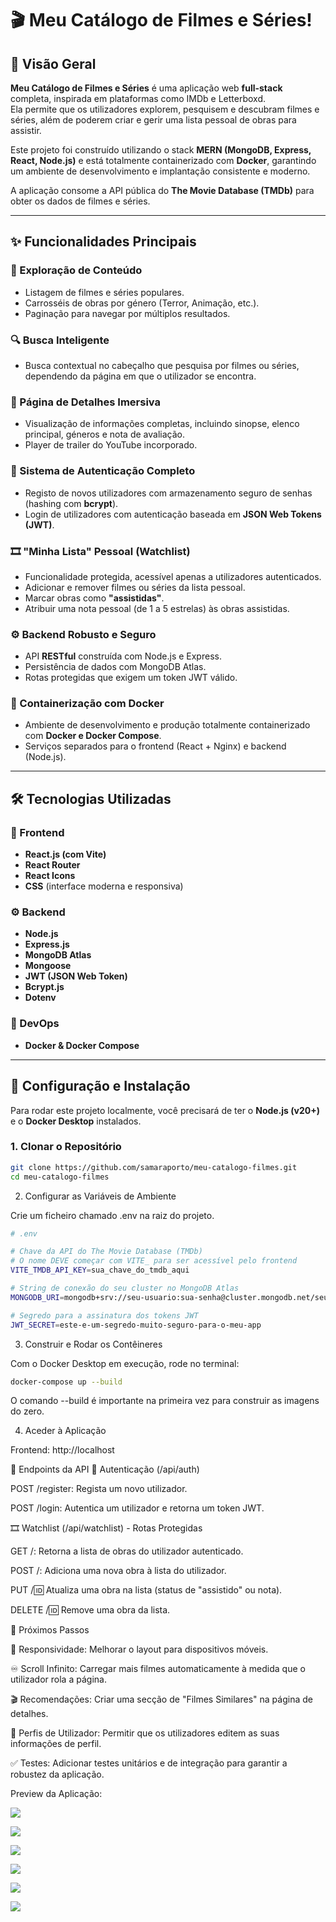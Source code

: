 # 🎬 Meu Catálogo de Filmes e Séries!


## 📖 Visão Geral
**Meu Catálogo de Filmes e Séries** é uma aplicação web **full-stack** completa, inspirada em plataformas como IMDb e Letterboxd.  
Ela permite que os utilizadores explorem, pesquisem e descubram filmes e séries, além de poderem criar e gerir uma lista pessoal de obras para assistir.  

Este projeto foi construído utilizando o stack **MERN (MongoDB, Express, React, Node.js)** e está totalmente containerizado com **Docker**, garantindo um ambiente de desenvolvimento e implantação consistente e moderno.  

A aplicação consome a API pública do **The Movie Database (TMDb)** para obter os dados de filmes e séries.  

---

## ✨ Funcionalidades Principais

### 🔎 Exploração de Conteúdo
- Listagem de filmes e séries populares.  
- Carrosséis de obras por género (Terror, Animação, etc.).  
- Paginação para navegar por múltiplos resultados.  

### 🔍 Busca Inteligente
- Busca contextual no cabeçalho que pesquisa por filmes ou séries, dependendo da página em que o utilizador se encontra.  

### 📄 Página de Detalhes Imersiva
- Visualização de informações completas, incluindo sinopse, elenco principal, géneros e nota de avaliação.  
- Player de trailer do YouTube incorporado.  

### 🔐 Sistema de Autenticação Completo
- Registo de novos utilizadores com armazenamento seguro de senhas (hashing com **bcrypt**).  
- Login de utilizadores com autenticação baseada em **JSON Web Tokens (JWT)**.  

### 🎞️ "Minha Lista" Pessoal (Watchlist)
- Funcionalidade protegida, acessível apenas a utilizadores autenticados.  
- Adicionar e remover filmes ou séries da lista pessoal.  
- Marcar obras como **"assistidas"**.  
- Atribuir uma nota pessoal (de 1 a 5 estrelas) às obras assistidas.  

### ⚙️ Backend Robusto e Seguro
- API **RESTful** construída com Node.js e Express.  
- Persistência de dados com MongoDB Atlas.  
- Rotas protegidas que exigem um token JWT válido.  

### 🐳 Containerização com Docker
- Ambiente de desenvolvimento e produção totalmente containerizado com **Docker e Docker Compose**.  
- Serviços separados para o frontend (React + Nginx) e backend (Node.js).  

---

## 🛠️ Tecnologias Utilizadas

### 🎨 Frontend
- **React.js (com Vite)**  
- **React Router**  
- **React Icons**  
- **CSS** (interface moderna e responsiva)  

### ⚙️ Backend
- **Node.js**  
- **Express.js**  
- **MongoDB Atlas**  
- **Mongoose**  
- **JWT (JSON Web Token)**  
- **Bcrypt.js**  
- **Dotenv**  

### 🚀 DevOps
- **Docker & Docker Compose**  

---

## 🚀 Configuração e Instalação

Para rodar este projeto localmente, você precisará de ter o **Node.js (v20+)** e o **Docker Desktop** instalados.  

### 1. Clonar o Repositório
```bash
git clone https://github.com/samaraporto/meu-catalogo-filmes.git
cd meu-catalogo-filmes
```

2. Configurar as Variáveis de Ambiente

Crie um ficheiro chamado .env na raiz do projeto.

```bash
# .env

# Chave da API do The Movie Database (TMDb)
# O nome DEVE começar com VITE_ para ser acessível pelo frontend
VITE_TMDB_API_KEY=sua_chave_do_tmdb_aqui

# String de conexão do seu cluster no MongoDB Atlas
MONGODB_URI=mongodb+srv://seu-usuario:sua-senha@cluster.mongodb.net/seuBanco?retryWrites=true&w=majority

# Segredo para a assinatura dos tokens JWT
JWT_SECRET=este-e-um-segredo-muito-seguro-para-o-meu-app
```

3. Construir e Rodar os Contêineres

Com o Docker Desktop em execução, rode no terminal:
```bash
docker-compose up --build
```

O comando --build é importante na primeira vez para construir as imagens do zero.

4. Aceder à Aplicação

Frontend: http://localhost

📝 Endpoints da API
🔐 Autenticação (/api/auth)

POST /register: Regista um novo utilizador.

POST /login: Autentica um utilizador e retorna um token JWT.

🎞️ Watchlist (/api/watchlist) - Rotas Protegidas

GET /: Retorna a lista de obras do utilizador autenticado.

POST /: Adiciona uma nova obra à lista do utilizador.

PUT /:id: Atualiza uma obra na lista (status de "assistido" ou nota).

DELETE /:id: Remove uma obra da lista.

🔮 Próximos Passos

📱 Responsividade: Melhorar o layout para dispositivos móveis.

♾️ Scroll Infinito: Carregar mais filmes automaticamente à medida que o utilizador rola a página.

🎬 Recomendações: Criar uma secção de "Filmes Similares" na página de detalhes.

👤 Perfis de Utilizador: Permitir que os utilizadores editem as suas informações de perfil.

✅ Testes: Adicionar testes unitários e de integração para garantir a robustez da aplicação.

Preview da Aplicação:

![](./assets/Captura%20de%20tela%202025-08-28%20203702.png)

![](./assets/Captura%20de%20tela%202025-08-28%20203726.png)

![](./assets/Captura%20de%20tela%202025-08-28%20203802.png)

![](./assets/Captura%20de%20tela%202025-08-28%20203843.png)

![](./assets/Captura%20de%20tela%202025-08-28%20203858.png)

![](./assets/Captura%20de%20tela%202025-08-28%20203926.png)